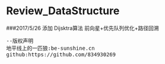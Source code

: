 # Review_DataStructure

###2017/5/26 添加 Dijsktra算法 前向星+优先队列优化+路径回溯

<pre>
--版权声明 
地平线上的一匹狼:be-sunshine.cn 
github:https://github.com/834930269
</pre>